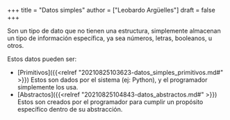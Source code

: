 +++
title = "Datos simples"
author = ["Leobardo Argüelles"]
draft = false
+++

Son un tipo de dato que no tienen una estructura, simplemente almacenan
un tipo de información específica, ya sea números, letras, booleanos, u
otros.

Estos datos pueden ser:

-   [Primitivos]({{<relref "20210825103623-datos_simples_primitivos.md#" >}})
    Estos son dados por el sistema (ej: Python), y el programador simplemente
    los usa.
-   [Abstractos]({{<relref "20210825104843-datos_abstractos.md#" >}})
    Estos son creados por el programador para cumplir un propósito específico
    dentro de su abstracción.
